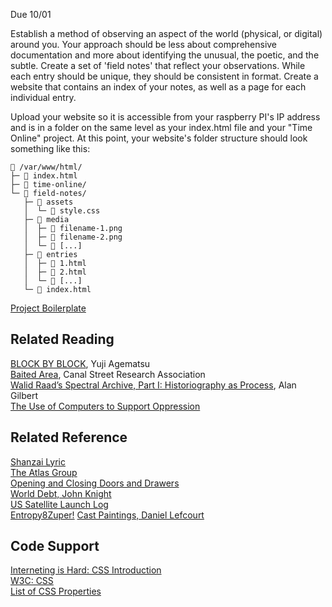 Due 10/01

Establish a method of observing an aspect of the world (physical, or digital) around you. Your approach should be less about comprehensive documentation and more about identifying the unusual, the poetic, and the subtle. Create a set of 'field notes' that reflect your observations. While each entry should be unique, they should be consistent in format. Create a website that contains an index of your notes, as well as a page for each individual entry.

Upload your website so it is accessible from your raspberry PI's IP address and is in a folder on the same level as your index.html file and your "Time Online" project. At this point, your website's folder structure should look something like this:

```
📂 /var/www/html/
├─ 📄 index.html
├─ 📂 time-online/
└─ 📂 field-notes/
   ├─ 📂 assets
   │  └─ 📄 style.css
   ├─ 📂 media
   │  ├─ 📄 filename-1.png
   │  ├─ 📄 filename-2.png
   │  └─ 📄 [...]
   ├─ 📂 entries
   │  ├─ 📄 1.html
   │  ├─ 📄 2.html
   │  └─ 📄 [...]
   └─ 📄 index.html
```

[Project Boilerplate](/files/field-notes-boilerplate.zip)

## Related Reading
[BLOCK BY BLOCK](https://www.servinglibrary.org/journal/17/block-by-block), Yuji Agematsu \
[Baited Area](/files/baited-area.pdf), Canal Street Research Association \
[Walid Raad’s Spectral Archive, Part I: Historiography as Process](https://www.e-flux.com/journal/69/60594/walid-raad-s-spectral-archive-part-i-historiography-as-process/), Alan Gilbert \
[The Use of Computers to Support Oppression](http://www-cs-students.stanford.edu/~cale/cs201/apartheid.comp.html)

## Related Reference
[Shanzai Lyric](https://shanzhailyric.info/) \
[The Atlas Group](https://www.theatlasgroup1989.org/) \
[Opening and Closing Doors and Drawers](https://fluxus.org/FluxusMidwest/doorknobs/index.html) \
[World Debt, John Knight](https://www.contemporaryartlibrary.org/project/john-knight-at-galerie-neu-at-the-intermission-piraeus-12004) \
[US Satellite Launch Log](https://planet4589.org/space/gcat/data/derived/launchlog.html) \
[Entropy8Zuper!](http://www.entropy8zuper.org/)
[Cast Paintings, Daniel Lefcourt](https://certainlynot.com/Cast-Paintings-2015)

## Code Support
[Interneting is Hard: CSS Introduction](https://internetingishard.netlify.app/html-and-css/hello-css/) \
[W3C: CSS](https://www.w3schools.com/css/default.asp) \
[List of CSS Properties](https://developer.mozilla.org/en-US/docs/Web/CSS/Reference)
